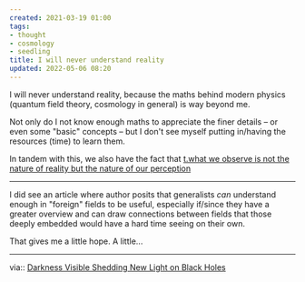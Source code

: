 ```yaml
---
created: 2021-03-19 01:00
tags:
- thought
- cosmology
- seedling
title: I will never understand reality
updated: 2022-05-06 08:20
---
```

   
I will never understand reality, because the maths behind modern physics (quantum field theory, cosmology in general) is way beyond me.   
   
Not only do I not know enough maths to appreciate the finer details – or even some "basic" concepts – but I don't see myself putting in/having the resources (time) to learn them.   
   
In tandem with this, we also have the fact that [t.what we observe is not the nature of reality but the nature of our perception](./t.what%20we%20observe%20is%20not%20the%20nature%20of%20reality%20but%20the%20nature%20of%20our%20perception.md)   
   
   
---   
I did see an article where author posits that generalists *can* understand enough in "foreign" fields to be useful, especially if/since they have a greater overview and can draw connections between fields that those deeply embedded would have a hard time seeing on their own.   
   
That gives me a little hope. A little...   
   
   
---   
via:: [Darkness Visible Shedding New Light on Black Holes](/not_created.md)